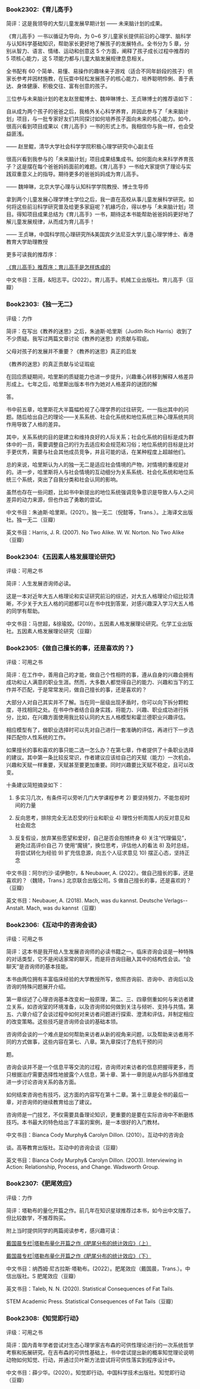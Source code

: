 ### Book2302:《育儿高手》

简评：这是我领导的大型儿童发展早期计划 —— 未来脑计划的成果。

《育儿高手》一书以循证为导向，为 0~6 岁儿童家长提供前沿的心理学、脑科学与认知科学基础知识，帮助家长更好地了解孩子的发展特点。全书分为 5 章，分别从智力、语言、情绪、运动和创意这 5 个方面，阐释了孩子成长过程中推荐的 5 项核心能力，这 5 项能力都与儿童大脑发展规律息息相关。

全书配有 60 个简单、易懂、易操作的趣味亲子游戏（适合不同年龄段的孩子）供家长参考并因材施教，在玩耍中轻松发展孩子的核心能力，培养聪明伶俐、善于表达、身体健康、积极交往、富有创意的孩子。

三位参与未来脑计划的老友赵昱鲲博士、魏坤琳博士、王贞琳博士的推荐语如下：

自从成为两个孩子的爸爸之后，我格外关心科学养育，井因此参与了「未来脑计划」项目，与一批专家好友们共同探讨如何培养孩子面向未来的核心能力。如今，很高兴看到项目成果以《育儿高手》一书的形式上市。我相信你与我一样，也会受益匪浅。

—— 赵昱鲲，清华大学社会科学学院积极心理学研究中心副主任

很高兴看到我参与的「未来脑计划」项目成果结集成书。如何面向未来科学养育孩子？这是摆在每个爸爸妈妈面前的难题。《育儿高手》一书给大家提供了理论与实践双重意义上的指导。期待更多的爸爸妈妈成为育儿高手。

—— 魏坤琳，北京大学心理与认知科学学院教授、博士生导师

拿到两个儿童发展心理学博士学位之后，我一直在高校从事儿童发展科学研究。如何将这些前沿科学研究普及给更多家庭呢？机緣巧合，得以参与「未来脑计划」项目。得知项目成果总结为《育儿高手》一书，期待这本书能帮助爸爸妈妈更好地了解儿童发展规律，从而成为育儿高手！

—— 王贞琳，中国科学院心理研究所&美国宾夕法尼亚大学儿童心理学博士、香港教育大学助理教授

更多可读我的推荐序：

[《育儿高手》推荐序：育儿高手是怎样炼成的](https://mp.weixin.qq.com/s/Y_SFlWKM5VWP7pz3aoxyOw)

中文书目：王薇，&阳志平。(2022）。育儿高手。机械工业出版社。育儿高手（豆瓣）

### Book2303:《独一无二》

评级：力作

简评：在写出《教养的迷思》之后，朱迪斯·哈里斯（Judith Rich Harris）收到了不少质疑。我写过两篇文章讨论《教养的迷思》的贡献与瑕疵。

父母对孩子的发展并不重要？《教养的迷思》真正的启发

《教养的迷思》的真正贡献与论证瑕疵

在回应质疑期间，哈里斯的质疑能力也进一步提升，兴趣重心转移到解释人格差异形成上。七年之后，哈里斯出版本书作为她对人格差异的谜团的解

答。

书中前五章，哈里斯花大半篇幅检视了心理学界的过往研究，一一指出其中的问题。随后给出自己的理论——关系系统、社会化系统和地位系统三种心理系统共同作用导致了人格的差异。

其中，关系系统的目的是建立和维持良好的人际关系；社会化系统的目标是成为群体中的一员，需要调整自己的行为去适应和会规范和习俗；地位系统的目标是比对手更优秀，需要与社会其他成员竞争，并且可能的话，在某种程度上超越他们。

总的来说，哈里斯认为人的独一无二是适应社会情境的产物，对情境的重视是对的。进一步，哈里斯将人与社会情境的互动细分为关系系统、社会化系统和地位系统三个系统，突出了自我分类和社会认同的影响。

虽然也存在一些问题，比如书中新提出的地位系统强调竞争意识是导致人与人之间差异的动力来源，但也作出了勇敢的尝试。

中文书目：朱迪斯·哈里斯。(2021）。独一无二（倪懿等，Trans.）。上海译文出版社。独一无二（豆瓣）

英文书目：Harris, J. R. (2007). No Two Alike. W. W. Norton. No Two Alike（豆瓣）

### Book2304:《五因素人格发展理论研究》

评级：可用之书

简评：人生发展咨询师必读。

这是一本对近年大五人格理论和实证研究前沿的综述，对大五人格理论介绍比较清晰，不少关于大五人格的问题都可以在书中找到答案，对感兴趣深入学习大五人格的同学有帮助。

中文书目：马世超，&徐瑜姣。(2019）。五因素人格发展理论研究。化学工业出版社。五因素人格发展理论研究（豆瓣）

### Book2305:《做自己擅长的事，还是喜欢的？》

评级：可用之书

简评：在工作中，善用自己的才能，做自己个性相符的事，遵从自身的兴趣会拥有成功和让人满意的职业生涯。然而，大多数人都觉得自己的能力、兴趣和当下的工作并不匹配，于是常常发问，做自己擅长的事，还是喜欢的？

大部分人对自己其实并不了解。当在同一层级出现矛盾时，你可以向下拆分颗粒度，寻找相同之处。在书中作者结合自身实践，将能力、兴趣、职业成功进行拆分，比如，在兴趣方面使用我比较认同的大五人格模型和霍兰德职业兴趣评估。

相应模型有了，做职业选择时可以先对自己进行一套准确的评估，再进行下一步选择匹配你人性系统的工作。

如果擅长的事和喜欢的事只能二选一怎么办？在第七章，作者提供了十条职业选择的建议。其中第一条比较反常识，作者建议应该给自己的天赋（能力）一次机会。兴趣和天赋一样重要，天赋甚至要更加重要。同时兴趣要比天赋不稳定，且可以改变。

十条建议简短摘录如下：

1) 多实习几次，有条件可以旁听几门大学课程参考 2) 要坚持努力，不能忽视时间的力量

3) 反向思考，排除完全无法忍受的行业和职业 4) 理性分析周围人的反对意见和社会观念

5) 反复假设，放弃某些愿望和爱好，自己是否会抱憾终身 6) 关注“代理偏见”，避免过高评价自己 7) 使用“魔镜”，换位思考，评估他人的看法 8) 及时总结，将尝试转化为经验 9) 扩充信息源，向五个人征求意见 10) 摆正心态，坚持正念

中文书目：阿尔约沙·诺伊鲍尔，& Neubauer, A. (2022）。做自己擅长的事，还是喜欢的？（魏琦，Trans.) 北京联合出版公司。S 做自己擅长的事，还是喜欢的？（豆瓣）

英文书目：Neubauer, A. (2018). Mach, was du kannst. Deutsche Verlags-- Anstalt. Mach, was du kannst（豆瓣）

### Book2306:《互动中的咨询会谈》

评级：可用之书

简评：这本书是我开给人生发展咨询师的必读书籍之一。临床咨询会谈是一种特殊的对话类型，它不是闲话家常的聊天，而是将咨询目融入其中的结构性会谈。“会聊天”是咨询师的基本技能。

本书由两位拥有丰富临床经验的大学教授所写，依照咨询前、咨询中、咨询后以及咨询的特殊问题展开介绍。

第一章综述了心理咨询基本改变和一般原理，第二、三、四章侧重如何与来访者建立关系，如咨询室的环境准备，以及咨询师如何做到关注与倾听、支持与共情。第五、六章介绍了会谈过程中如何对来访者问题进行探索、澄清和评估，并制定相应的改变策略。这些技巧是咨询师会谈的基础本领。

咨询师会谈的一个难点是如何帮助来访者从新的视角来问题，以及帮助来访者用不同的方式做事，这些内容在第七、八章。第九章探讨了危机干预的问

题。

咨询会谈并不是一个信息平等交流的过程，咨询师对来访者的信息把握得更多，而只根据治疗需要选择性地披露个人信息，第十章、第十一章则是从内部与外部维度进一步讨论咨询关系的各方面。

如何结束咨询也有技巧，这方面的内容写在第十二章。第十三章是全书的最后一章，对咨询师的继续教育给出了建议。

咨询师是一门技艺，不仅需要具备理论知识，更重要的是要在实际咨询中不断磨练技巧。本书最大的特色给出了丰富的案例，是一本很好的入门教材。

中文书目：Bianca Cody Murphy& Carolyn Dillon. (2010）。互动中的咨询会

谈。高等教育出版社。互动中的咨询会谈（豆瓣）

英文书目：Bianca Cody Murphy& Carolyn Dillon. (20O3). Interviewing in Action: Relationship, Process, and Change. Wadsworth Group.

### Book2307:《肥尾效应》

评级：力作

简评：塔勒布的量化开篇之作。前几年在知识星球推荐过本书，如今出中文版了。但比较数学，不推荐购买。

附上当时提供同学的两篇阅读参考，感兴趣可读：

[戴国晨专栏|塔勒布量化开篇之作《肥尾分布的统计效应》（上）](https://mp.weixin.qq.com/s/dEGvOnq35W_UBOC7DXo6HA)

[戴国晨专栏|塔勒布量化开篇之作《肥尾分布的统计效应》（下）](https://mp.weixin.qq.com/s/HsX0HiHxfgWTJcYJe1eVOg)

中文书目：纳西姆·尼古拉斯·塔勒布。(2022）。肥尾效应（戴国晨，Trans.）。中信出版社。S 肥尾效应（豆瓣）

英文书目：Taleb, N. N. (2020). Statistical Consequences of Fat Tails.

STEM Academic Press. Statistical Consequences of Fat Tails（豆瓣）

### Book2308:《知觉即行动》

评级：可用之书

简评：国内青年学者尝试对生态心理学家吉布森的可供性理论进行的一次系统哲学考察和拓展研究。在吉布森的可供性基础上，书中尝试提出新的概率知觉理论说明动物如何知觉、行动，并通过贝叶斯方法尝试将可供性落实到程序设计中。

中文书目：薛少华。(2020）。知觉即行动。中国科学技术出版社。知觉即行动（豆瓣）